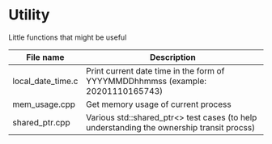 # Utility
Little functions that might be useful

File name | Description
---------|---------------
local_date_time.c | Print current date time in the form of YYYYMMDDhhmmss (example: 20201110165743)
mem_usage.cpp | Get memory usage of current process
shared_ptr.cpp | Various std::shared_ptr<> test cases (to help understanding the ownership transit procss)
